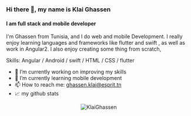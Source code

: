 ### Hi there 👋, my name is Klai Ghassen 
#### I am full stack and mobile developer 
I'm Ghassen from Tunisia, and I do web and mobile Development. I really enjoy learning languages and frameworks like flutter and swift , as well as work in Angular2. I also enjoy creating some thing from scratch,

Skills: Angular / Android / swift / HTML / CSS / flutter 

- 🔭 I’m currently working on improving my skills  
- 🌱 I’m currently learning mobile development 
- 📫 How to reach me: ghassen.klai@esprit.tn 
- 📈 my github stats

<p align="center"> <img src="https://github-readme-stats.vercel.app/api?username=KlaiGhassen&show_icons=true&theme=gotham" alt="KlaiGhassen" />








